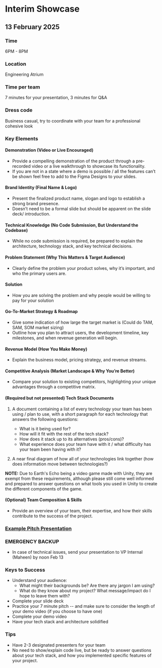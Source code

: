 # Interim Showcase

## 13 February 2025

### Time

6PM - 8PM

### Location

Engineering Atrium

### Time per team

7 minutes for your presentation, 3 minutes for Q&A

### Dress code

Business casual, try to coordinate with your team for a professional cohesive look

### Key Elements

#### Demonstration (Video or Live Encouraged)

- Provide a compelling demonstration of the product through a pre-recorded video or a live walkthrough to showcase its functionality.
- If you are not in a state where a demo is possible / all the features can’t be shown feel free to add to the Figma Designs to your slides.

#### Brand Identity (Final Name & Logo)

- Present the finalized product name, slogan and logo to establish a strong brand presence.
- Doesn’t need to be a formal slide but should be apparent on the slide deck/ introduction.

#### Technical Knowledge (No Code Submission, But Understand the Codebase)

- While no code submission is required, be prepared to explain the architecture, technology stack, and key technical decisions.

#### Problem Statement (Why This Matters & Target Audience)

- Clearly define the problem your product solves, why it’s important, and who the primary users are.

#### Solution

- How you are solving the problem and why people would be willing to pay for your solution

#### Go-To-Market Strategy & Roadmap

- Give some indication of how large the target market is (Could do TAM, SAM, SOM market sizing)
- Outline how you plan to attract users, the development timeline, key milestones, and when revenue generation will begin.

#### Revenue Model (How You Make Money)

- Explain the business model, pricing strategy, and revenue streams.

#### Competitive Analysis (Market Landscape & Why You’re Better)

- Compare your solution to existing competitors, highlighting your unique advantages through a competitive matrix.

#### (Required but not presented) Tech Stack Documents

1. A document containing a list of every technology your team has been using / plan to use, with a short paragraph for each technology that answers the following questions:

   - What is it being used for?
   - How will it fit with the rest of the tech stack?
   - How does it stack up to its alternatives (pros/cons)?
   - What experience does your team have with it / what difficulty has your team been having with it?

2. A near final diagram of how all of your technologies link together (how does information move between technologies?)

**NOTE:** Due to Earth's Echo being a video game made with Unity, they are exempt from these requirements, although please still come well informed and prepared to answer questions on what tools you used in Unity to create the different components of the game.

#### (Optional) Team Composition & Skills

- Provide an overview of your team, their expertise, and how their skills contribute to the success of the project.

### [Example Pitch Presentation](https://docs.google.com/file/d/1P3JH9HGTV9xSUeaNL65b_6SZ6GduVNrC/edit?filetype=mspresentation)

### EMERGENCY BACKUP

- In case of technical issues, send your presentation to VP Internal (Maheen) by noon Feb 13

### Keys to Success

- Understand your audience:
  - What might their backgrounds be? Are there any jargon I am using?
  - What do they know about my project? What message/impact do I hope to leave them with?
- Complete your slide deck
- Practice your 7 minute pitch -- and make sure to consider the length of your demo video (if you choose to have one)
- Complete your demo video
- Have your tech stack and architecture solidified

### Tips

- Have 2-3 designated presenters for your team
- No need to show/explain code live, but be ready to answer questions about your tech stack, and how you implemented specific features of your project.
